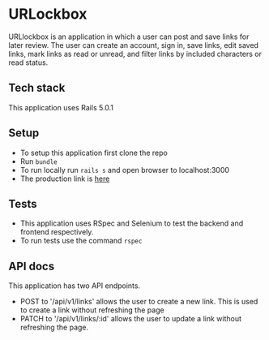 # URLockbox
URLlockbox is an application in which a user can post and save links for later review. The user can create an account, sign in, save links, edit saved links, mark links as read or unread, and filter links by included characters or read status.

## Tech stack
This application uses Rails 5.0.1

## Setup
* To setup this application first clone the repo
* Run `bundle`
* To run locally run `rails s` and open browser to localhost:3000
* The production link is [here](https://shrouded-plateau-67325.herokuapp.com/)

## Tests
* This application uses RSpec and Selenium to test the backend and frontend respectively.
* To run tests use the command `rspec`

## API docs
This application has two API endpoints.
* POST to '/api/v1/links' allows the user to create a new link. This is used to create a link without refreshing the page
* PATCH to '/api/v1/links/:id' allows the user to update a link without refreshing the page. 
